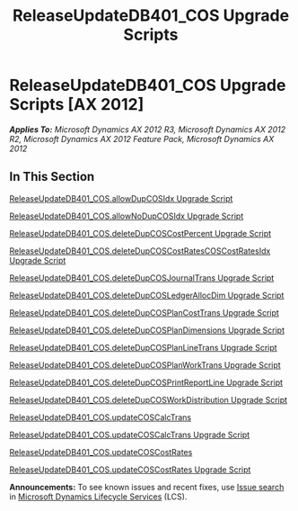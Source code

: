 ﻿---
title: ReleaseUpdateDB401_COS Upgrade Scripts
TOCTitle: ReleaseUpdateDB401_COS Upgrade Scripts
ms:assetid: d2437c46-5b2f-45a8-be00-4315132c7eb3
ms:mtpsurl: https://msdn.microsoft.com/en-us/library/JJ686952(v=AX.60)
ms:contentKeyID: 49711402
ms.date: 05/18/2015
mtps_version: v=AX.60
---

# ReleaseUpdateDB401\_COS Upgrade Scripts [AX 2012]


_**Applies To:** Microsoft Dynamics AX 2012 R3, Microsoft Dynamics AX 2012 R2, Microsoft Dynamics AX 2012 Feature Pack, Microsoft Dynamics AX 2012_

## In This Section

[ReleaseUpdateDB401\_COS.allowDupCOSIdx Upgrade Script](releaseupdatedb401-cos-allowdupcosidx-upgrade-script.md)

[ReleaseUpdateDB401\_COS.allowNoDupCOSIdx Upgrade Script](releaseupdatedb401-cos-allownodupcosidx-upgrade-script.md)

[ReleaseUpdateDB401\_COS.deleteDupCOSCostPercent Upgrade Script](releaseupdatedb401-cos-deletedupcoscostpercent-upgrade-script.md)

[ReleaseUpdateDB401\_COS.deleteDupCOSCostRatesCOSCostRatesIdx Upgrade Script](releaseupdatedb401-cos-deletedupcoscostratescoscostratesidx-upgrade-script.md)

[ReleaseUpdateDB401\_COS.deleteDupCOSJournalTrans Upgrade Script](releaseupdatedb401-cos-deletedupcosjournaltrans-upgrade-script.md)

[ReleaseUpdateDB401\_COS.deleteDupCOSLedgerAllocDim Upgrade Script](releaseupdatedb401-cos-deletedupcosledgerallocdim-upgrade-script.md)

[ReleaseUpdateDB401\_COS.deleteDupCOSPlanCostTrans Upgrade Script](releaseupdatedb401-cos-deletedupcosplancosttrans-upgrade-script.md)

[ReleaseUpdateDB401\_COS.deleteDupCOSPlanDimensions Upgrade Script](releaseupdatedb401-cos-deletedupcosplandimensions-upgrade-script.md)

[ReleaseUpdateDB401\_COS.deleteDupCOSPlanLineTrans Upgrade Script](releaseupdatedb401-cos-deletedupcosplanlinetrans-upgrade-script.md)

[ReleaseUpdateDB401\_COS.deleteDupCOSPlanWorkTrans Upgrade Script](releaseupdatedb401-cos-deletedupcosplanworktrans-upgrade-script.md)

[ReleaseUpdateDB401\_COS.deleteDupCOSPrintReportLine Upgrade Script](releaseupdatedb401-cos-deletedupcosprintreportline-upgrade-script.md)

[ReleaseUpdateDB401\_COS.deleteDupCOSWorkDistribution Upgrade Script](releaseupdatedb401-cos-deletedupcosworkdistribution-upgrade-script.md)

[ReleaseUpdateDB401\_COS.updateCOSCalcTrans](releaseupdatedb401-cos-updatecoscalctrans.md)

[ReleaseUpdateDB401\_COS.updateCOSCalcTrans Upgrade Script](releaseupdatedb401-cos-updatecoscalctrans-upgrade-script.md)

[ReleaseUpdateDB401\_COS.updateCOSCostRates](releaseupdatedb401-cos-updatecoscostrates.md)

[ReleaseUpdateDB401\_COS.updateCOSCostRates Upgrade Script](releaseupdatedb401-cos-updatecoscostrates-upgrade-script.md)

  
**Announcements:** To see known issues and recent fixes, use [Issue search](http://go.microsoft.com/fwlink/?linkid=389258) in [Microsoft Dynamics Lifecycle Services](http://go.microsoft.com/fwlink/?linkid=306505) (LCS).

